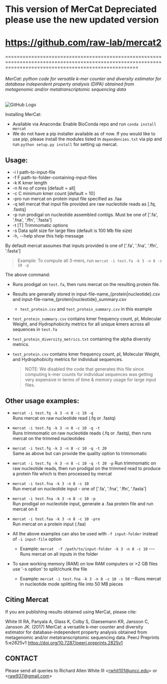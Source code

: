 # This version of MerCat Depreciated please use the new updated version
# https://github.com/raw-lab/mercat2

==========================================================================================================================================================

###### MerCat: python code for versatile k-mer counter and diversity estimator for database independent property analysis (DIPA)  obtained from metagenomic and/or metatranscriptomic sequencing data

![GitHub Logo](mercat_workflow.jpg)
  
Installing MerCat: 
 - Available via Anaconda: Enable BioConda repo and run `conda install mercat`  
 - We do not have a pip installer available as of now. If you would like to use pip, please install the 
   modules listed in `dependencies.txt` via pip and run `python setup.py install` for setting up mercat.
 
Usage:
-----
 * -i I        path-to-input-file
 * -f F        path-to-folder-containing-input-files
 * -k K        kmer length
 * -n N        no of cores [default = all]
 * -c C        minimum kmer count [default = 10]
 * -pro        run mercat on protein input file specified as .faa 
 * -q          tell mercat that input file provided are raw nucleotide reads as [.fq, .fastq]
 * -p          run prodigal on nucleotide assembled contigs. Must be one of ['.fa', '.fna', '.ffn', '.fasta']
 * -t [T]      Trimmomatic options
 * -s          Data split size for large files (default is 100 Mb file size) 
 * -h, --help  show this help message


By default mercat assumes that inputs provided is one of ['.fa', '.fna', '.ffn', '.fasta']

> Example: To compute all 3-mers, run `mercat -i test.fa -k 3 -n 8 -c 10 -p`          
 
 The above command:
* Runs prodigal on `test.fa`, then runs mercat on the resulting protein file.            
* Results are generally stored in input-file-name_{protein|nucleotide}.csv and input-file-name_{protein|nucleotide}_summary.csv  
   * `test_protein.csv` and `test_protein_summary.csv` in this example  
* `test_protein_summary.csv` contains kmer frequency count, pI, Molecular Weight, and Hydrophobicity metrics for all unique kmers across all sequences in `test.fa`
* `test_protein_diversity_metrics.txt` containing the alpha diversity metrics.

* `test_protein.csv` contains kmer frequency count, pI, Molecular Weight, and Hydrophobicity metrics for individual sequences. 
  > NOTE: We disabled the code that generates this file since computing k-mer counts for individual 
sequences was getting very expensive in terms of time & memory usage for large input files.


Other usage examples:
---------------------

* `mercat -i test.fq -k 3 -n 8 -c 10 -q`  
   Runs mercat on raw nucleotide read (.fq or .fastq) 
   
*  `mercat -i test.fq -k 3 -n 8 -c 10 -q -t`  
   Runs trimmomatic on raw nucleotide reads (.fq or .fastq), then runs mercat on the trimmed nucleotides
    
*  `mercat -i test.fq -k 3 -n 8 -c 10 -q -t 20`  
   Same as above but can provide the quality option to trimmomatic
   
*  `mercat -i test.fq -k 3 -n 8 -c 10 -q -t 20 -p`
   Run trimmomatic on raw nucleotide reads, then run prodigal on the trimmed read to produce a protein file which is then processed by mercat
      
*  `mercat -i test.fna -k 3 -n 8 -c 10`  
   Run mercat on nucleotide input - one of ['.fa', '.fna', '.ffn', '.fasta']
    
*   `mercat -i test.fna -k 3 -n 8 -c 10 -p`  
    Run prodigal on nucleotide input, generate a .faa protein file and run mercat on it
    
*   `mercat -i test.faa -k 3 -n 8 -c 10 -pro`  
    Run mercat on a protein input (.faa)

* All the above examples can also be used with  `-f input-folder` instead of `-i input-file` option
  -  Example:  `mercat  -f /path/to/input-folder -k 3 -n 8 -c 10` --- Runs mercat on all inputs in the folder
  
* To save working memory (RAM) on low RAM computers or >2 GB files use '-s option' to split/chunk the file 
  - Example: `mercat -i test.fna -k 3 -n 8 -c 10 -s 50` --Runs mercat in nucleotide mode splitting file into 50 MB pieces 
  
  
Citing Mercat
-------------
If you are publishing results obtained using MerCat, please cite:

White III RA, Panyala A, Glass K, Colby S, Glaesemann KR, Jansson C, Jansson JK. (2017) MerCat: a versatile k-mer counter and diversity estimator for database-independent property analysis obtained from metagenomic and/or metatranscriptomic sequencing data. PeerJ Preprints 5:e2825v1 https://doi.org/10.7287/peerj.preprints.2825v1



CONTACT
-------

Please send all queries to Richard Allen White III  <[rwhit101@uncc.edu](rwhit101@uncc.edu)> or <[raw937@gmail.com](raw937@gmail.com)> 
